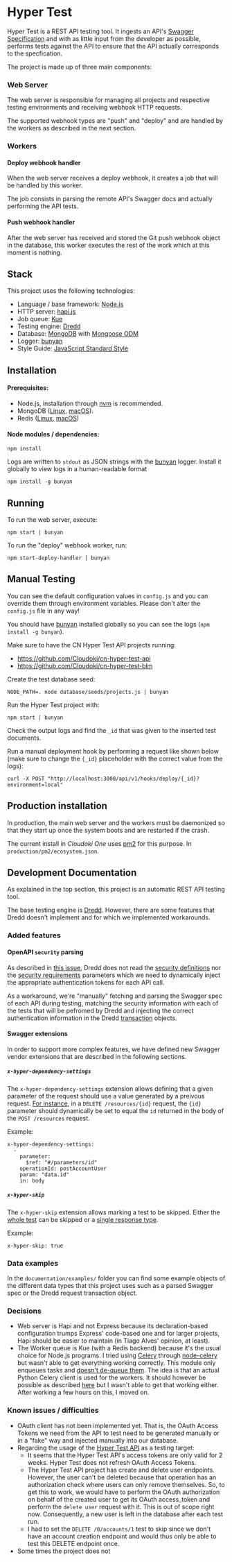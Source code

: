 # Hyper Test

Hyper Test is a REST API testing tool. It ingests an API's [Swagger Specification](https://github.com/OAI/OpenAPI-Specification) and with as little input from the developer as possible, performs tests against the API to ensure that the API actually corresponds to the specfication.

The project is made up of three main components:

### Web Server

The web server is responsible for managing all projects and respective testing environments and receiving webhook HTTP requests.

The supported webhook types are "push" and "deploy" and are handled by the workers as described in the next section.

### Workers

#### Deploy webhook handler

When the web server receives a deploy webhook, it creates a job that will be handled by this worker.

The job consists in parsing the remote API's Swagger docs and actually performing the API tests.

#### Push webhook handler

After the web server has received and stored the Git push webhook object in the database, this worker executes the rest of the work which at this moment is nothing.

## Stack

This project uses the following technologies:

* Language / base framework: [Node.js](https://nodejs.org/)
* HTTP server: [hapi.js](http://hapijs.com/)
* Job queue: [Kue](https://github.com/Automattic/kue)
* Testing engine: [Dredd](https://github.com/apiaryio/dredd)
* Database: [MongoDB](https://www.mongodb.com/) with [Mongoose ODM](http://mongoosejs.com/)
* Logger: [bunyan](https://github.com/trentm/node-bunyan)
* Style Guide: [JavaScript Standard Style](http://standardjs.com/index.html)

## Installation

#### Prerequisites:

* Node.js, installation through [nvm](https://github.com/creationix/nvm) is recommended.
* MongoDB ([Linux](https://docs.mongodb.com/manual/administration/install-on-linux/), [macOS](https://docs.mongodb.com/manual/tutorial/install-mongodb-on-os-x/)).
* Redis ([Linux](https://www.linode.com/docs/databases/redis/deploy-redis-on-ubuntu-or-debian), [macOS](https://medium.com/@petehouston/install-and-config-redis-on-mac-os-x-via-homebrew-eb8df9a4f298))

#### Node modules / dependencies:

    npm install

Logs are written to `stdout` as JSON strings with the [bunyan](https://github.com/trentm/node-bunyan) logger. Install it globally to view logs in a human-readable format

    npm install -g bunyan

## Running

To run the web server, execute:

    npm start | bunyan

To run the "deploy" webhook worker, run:

    npm start-deploy-handler | bunyan

## Manual Testing

You can see the default configuration values in `config.js` and you can override them through environment variables. Please don't alter the `config.js` file in any way!

You should have [bunyan](https://github.com/trentm/node-bunyan) installed globally so you can see the logs (`npm install -g bunyan`).

Make sure to have the CN Hyper Test API projects running:

* https://github.com/Cloudoki/cn-hyper-test-api
* https://github.com/Cloudoki/cn-hyper-test-blm

Create the test database seed:

    NODE_PATH=. node database/seeds/projects.js | bunyan

Run the Hyper Test project with:

    npm start | bunyan

Check the output logs and find the `_id` that was given to the inserted test documents.

Run a manual deployment hook by performing a request like shown below (make sure to change the `{_id}` placeholder with the correct value from the logs):

    curl -X POST "http://localhost:3000/api/v1/hooks/deploy/{_id}?environment=local"

## Production installation

In production, the main web server and the workers must be daemonized so that they start up once the system boots and are restarted if the crash.

The current install in _Cloudoki One_ uses [pm2](http://pm2.keymetrics.io/) for this purpose. In `production/pm2/ecosystem.json`.

## Development Documentation

As explained in the top section, this project is an automatic REST API testing tool.

The base testing engine is [Dredd](https://github.com/apiaryio/dredd). However, there are some features that Dredd doesn't implement and for which we implemented workarounds.

### Added features

#### OpenAPI `security` parsing

As described in [this issue](https://github.com/apiaryio/dredd/issues/675), Dredd does not read the [security definitions](https://github.com/OAI/OpenAPI-Specification/blob/master/versions/2.0.md#securityDefinitionsObject) nor the [security requirements](https://github.com/OAI/OpenAPI-Specification/blob/master/versions/2.0.md#securityRequirementObject) parameters which we need to dynamically inject the appropriate authentication tokens for each API call.

As a workaround, we're "manually" fetching and parsing the Swagger spec of each API during testing, matching the security information with each of the tests that will be pefromed by Dredd and injecting the correct authentication information in the Dredd [transaction](http://dredd.readthedocs.io/en/latest/data-structures/#transaction-object) objects.

#### Swagger extensions

In order to support more complex features, we have defined new Swagger vendor extensions that are described in the following sections.

##### `x-hyper-dependency-settings`

The `x-hyper-dependency-settings` extension allows defining that a given parameter of the request should use a value generated by a preivous request. [For instance](https://github.com/Cloudoki/cn-hyper-test-api/blob/e6955140b1d0b43515058c5ce4f7c24e51a1681a/src/api/routes/users.yaml#L54), in a `DELETE /resources/{id}` request, the `{id}` parameter should dynamically be set to equal the `id` returned in the body of the `POST /resources` request.

Example:

    x-hyper-dependency-settings:
      -
        parameter:
          $ref: "#/parameters/id"
        operationId: postAccountUser
        param: "data.id"
        in: body

##### `x-hyper-skip`

The `x-hyper-skip` extension allows marking a test to be skipped. Either the [whole test](https://github.com/Cloudoki/cn-hyper-test-api/blob/e6955140b1d0b43515058c5ce4f7c24e51a1681a/src/api/routes/accounts.yaml#L78) can be skipped or a [single response type](https://github.com/Cloudoki/cn-hyper-test-api/blob/e6955140b1d0b43515058c5ce4f7c24e51a1681a/src/api/routes/accounts.yaml#L116).

Example:

    x-hyper-skip: true

### Data examples

In the `documentation/examples/` folder you can find some example objects of the different data types that this project uses such as a parsed Swagger spec or the Dredd request transaction object.

### Decisions

* Web server is Hapi and not Express because its declaration-based configuration trumps Express' code-based one and for larger projects, Hapi should be easier to maintain (in Tiago Alves' opinion, at least).
* The Worker queue is Kue (with a Redis backend) because it's the usual choice for Node.js programs. I tried using [Celery](http://www.celeryproject.org/) through [node-celery](https://github.com/mher/node-celery) but wasn't able to get everything working correctly. This module only enqueues tasks and [doesn't de-queue them](https://github.com/mher/node-celery/issues/15). The idea is that an actual Python Celery client is used for the workers. It should however be possible as described [here](http://stackoverflow.com/questions/21211848/creating-a-celery-worker-using-node-js) but I wasn't able to get that working either. After working a few hours on this, I moved on.

### Known issues / difficulties

* OAuth client has not been implemented yet. That is, the OAuth Access Tokens we need from the API to test need to be generated manually or in a "fake" way and injected manually into our database.
* Regarding the usage of the [Hyper Test API](https://github.com/Cloudoki/cn-hyper-test-api) as a testing target:
    * It seems that the Hyper Test API's access tokens are only valid for 2 weeks. Hyper Test does not refresh OAuth Access Tokens.
    * The Hyper Test API project has create and delete user endpoints. However, the user can't be deleted because that operation has an authorization check where users can only remove themselves. So, to get this to work, we would have to perform the OAuth authorization on behalf of the created user to get its OAuth access_token and perform the `delete user` request with it. This is out of scope right now. Consequently, a new user is left in the database after each test run.
    * I had to set the `DELETE /0/accounts/1` test to skip since we don't have an account creation endpoint and would thus only be able to test this DELETE endpoint once.
* Some times the project does not

